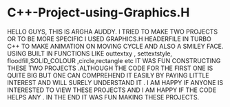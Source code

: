 # C++-Project-using-Graphics.H
HELLO GUYS,
THIS IS ARGHA AUDDY.
I TRIED TO MAKE TWO PROJECTS OR TO BE MORE SPECIFIC I USED GRAPHICS.H HEADERFILE IN TURBO C++ TO MAKE ANIMATION ON MOVING CYCLE AND ALSO A SMILEY FACE.
USING BUILT IN FUNCTIONS LIKE outtextxy , settextstyle, floodfill,SOLID_COLOUR ,circle,rectangle etc IT WAS FUN CONSTRUCTING THESE TWO PROJECTS .ALTHOUGH THE CODE FOR THE FIRST ONE IS QUITE BIG BUT ONE CAN COMPREHEND IT EASILY BY PAYING LITTLE INTEREST AND WILL SURELY UNDERSTAND IT .
I AM HAPPY IF ANYONE IS INTERESTED TO VIEW THESE PROJECTS AND I AM HAPPY IF THE CODE HELPS ANY .
IN THE END IT WAS FUN MAKING THESE PROJECTS.
